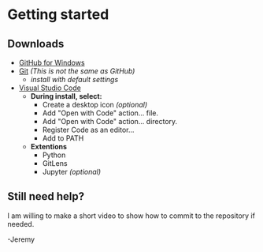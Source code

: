 # Getting started
## Downloads 
* [GitHub for Windows](https://desktop.github.com/)
* [Git](https://git-scm.com/) *(This is not the same as GitHub)*
  * *install with default settings*
* [Visual Studio Code](https://code.visualstudio.com/)
  * **During install, select:**
    * Create a desktop icon *(optional)*
    * Add "Open with Code" action... file.
    * Add "Open with Code" action... directory.
    * Register Code as an editor...
    * Add to PATH
  * **Extentions**
	* Python
	* GitLens
	* Jupyter *(optional)*
## Still need help?
I am willing to make a short video to show how to commit to the repository if needed.

-Jeremy
